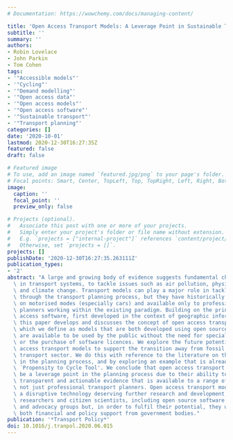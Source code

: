 ```yaml
---
# Documentation: https://wowchemy.com/docs/managing-content/

title: 'Open Access Transport Models: A Leverage Point in Sustainable Transport Planning'
subtitle: ''
summary: ''
authors:
- Robin Lovelace
- John Parkin
- Tom Cohen
tags:
- '"Accessible models"'
- '"Cycling"'
- '"Demand modelling"'
- '"Open access data"'
- '"Open access models"'
- '"Open access software"'
- '"Sustainable transport"'
- '"Transport planning"'
categories: []
date: '2020-10-01'
lastmod: 2020-12-30T16:27:35Z
featured: false
draft: false

# Featured image
# To use, add an image named `featured.jpg/png` to your page's folder.
# Focal points: Smart, Center, TopLeft, Top, TopRight, Left, Right, BottomLeft, Bottom, BottomRight.
image:
  caption: ''
  focal_point: ''
  preview_only: false

# Projects (optional).
#   Associate this post with one or more of your projects.
#   Simply enter your project's folder or file name without extension.
#   E.g. `projects = ["internal-project"]` references `content/project/deep-learning/index.md`.
#   Otherwise, set `projects = []`.
projects: []
publishDate: '2020-12-30T16:27:35.263111Z'
publication_types:
- '2'
abstract: "A large and growing body of evidence suggests fundamental changes are needed\
  \ in transport systems, to tackle issues such as air pollution, physical inactivity\
  \ and climate change. Transport models can play a major role in tackling these issues\
  \ through the transport planning process, but they have historically been focussed\
  \ on motorised modes (especially cars) and available only to professional transport\
  \ planners working within the existing paradigm. Building on the principles of open\
  \ access software, first developed in the context of geographic information systems,\
  \ this paper develops and discusses the concept of open access transport models,\
  \ which we define as models that are both developed using open source software and\
  \ are available to be used by the public without the need for specialist training\
  \ or the purchase of software licences. We explore the future potential of open\
  \ access transport models to support the transition away from fossil fuels in the\
  \ transport sector. We do this with reference to the literature on the use of tools\
  \ in the planning process, and by exploring an example that is already in use: the\
  \ `Propensity to Cycle Tool'. We conclude that open access transport models can\
  \ be a leverage point in the planning process due to their ability to provide robust,\
  \ transparent and actionable evidence that is available to a range of stakeholders,\
  \ not just professional transport planners. Open access transport models represent\
  \ a disruptive technology deserving further research and development, by planners,\
  \ researchers and citizen scientists, including open source software developers\
  \ and advocacy groups but, in order to fulfil their potential, they will require\
  \ both financial and policy support from government bodies."
publication: '*Transport Policy*'
doi: 10.1016/j.tranpol.2020.06.015
---
```

